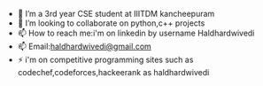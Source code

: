 
- 🌱 I’m a  3rd year CSE student at IIITDM kancheepuram  
- 👯 I’m looking to collaborate on python,c++ projects
- 📫 How to reach me:i'm on linkedin by username Haldhardwivedi 
- 📫 Email:haldhardwivedi@gmail.com
- ⚡  i'm on competitive programming sites such as codechef,codeforces,hackeerank as haldhardwivedi
